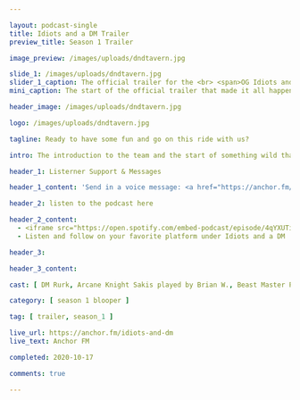 ```yaml
---

layout: podcast-single
title: Idiots and a DM Trailer
preview_title: Season 1 Trailer

image_preview: /images/uploads/dndtavern.jpg

slide_1: /images/uploads/dndtavern.jpg
slider_1_caption: The official trailer for the <br> <span>OG Idiots and a DM</span> <br> that started it all
mini_caption: The start of the official trailer that made it all happen

header_image: /images/uploads/dndtavern.jpg

logo: /images/uploads/dndtavern.jpg

tagline: Ready to have some fun and go on this ride with us?

intro: The introduction to the team and the start of something wild that I want to invite you all on a journey with us. A story being made by a group of players new to the game that are making their own path to being great - one way or another. DM handled by Rurk and with a cast of 5 players - one played before and 4 brand new to the game.

header_1: Listerner Support & Messages

header_1_content: 'Send in a voice message: <a href="https://anchor.fm/idiots-and-dm/message">here</a> <br> Support this podcast: <a href="https://anchor.fm/idiots-and-dm/support">donations</a>'

header_2: listen to the podcast here

header_2_content: 
  - <iframe src="https://open.spotify.com/embed-podcast/episode/4qYXUTicqaGzisBEaUq6Zu" width="100%" height="232" frameborder="0" allowtransparency="true" allow="encrypted-media"></iframe> <br>
  - Listen and follow on your favorite platform under Idiots and a DM

header_3:

header_3_content:

cast: [ DM Rurk, Arcane Knight Sakis played by Brian W., Beast Master Pyria played by LaTashia D., Blood Assassin Crorkiox played by Tray, Brute Pa-gog Turko played by Zachary M., Lycan Bloodfiend played by Dayron ]

category: [ season 1 blooper ]

tag: [ trailer, season_1 ]

live_url: https://anchor.fm/idiots-and-dm
live_text: Anchor FM

completed: 2020-10-17

comments: true

---
```


